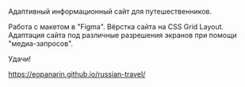 Адаптивный информационный сайт для путешественников.

Работа с макетом в "Figma".
Вёрстка сайта на CSS Grid Layout.
Адаптация сайта под различные разрешения экранов при помощи "медиа-запросов".

Удачи!

https://eopanarin.github.io/russian-travel/
